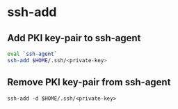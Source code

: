 # ssh-add

## Add PKI key-pair to ssh-agent

```bash
eval `ssh-agent`
ssh-add $HOME/.ssh/<private-key>
```

## Remove PKI key-pair from ssh-agent

```
ssh-add -d $HOME/.ssh/<private-key>
```